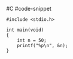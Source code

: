#C #code-snippet 

```
#include <stdio.h>

int main(void)
{
    int n = 50;
    printf("%p\n", &n);
}
```
